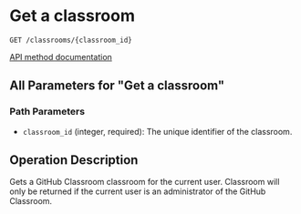# Get a classroom

`GET /classrooms/{classroom_id}`

[API method documentation](https://docs.github.com/rest/classroom/classroom#get-a-classroom)

## All Parameters for "Get a classroom"

### Path Parameters

- `classroom_id` (integer, required): The unique identifier of the classroom.

## Operation Description

Gets a GitHub Classroom classroom for the current user. Classroom will only be returned if the current user is an administrator of the GitHub Classroom.
